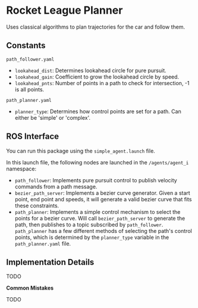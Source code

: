 # Rocket League Planner

Uses classical algorithms to plan trajectories for the car and follow them.

## Constants

`path_follower.yaml`
- `lookahead_dist`: Determines lookahead circle for pure pursuit.
- `lookahead_gain`: Coefficient to grow the lookahead circle by speed.
- `lookahead_pnts`: Number of points in a path to check for intersection, -1 is all points.

`path_planner.yaml`
- `planner_type`: Determines how control points are set for a path. Can either be 'simple' or 'complex'.

## ROS Interface

You can run this package using the `simple_agent.launch` file.

In this launch file, the following nodes are launched in the `/agents/agent_i` namespace:
- `path_follower`: Implements pure pursuit control to publish velocity commands from a path message.
- `bezier_path_server`: Implements a bezier curve generator. Given a start point, end point and speeds, it will generate a valid bezier curve that fits these constraints.
- `path_planner`: Implements a simple control mechanism to select the points for a bezier curve. Will call `bezier_path_server` to generate the path, then publishes to a topic subscribed by `path_follower`. `path_planner` has a few different methods of selecting the path's control points, which is determined by the `planner_type` variable in the `path_planner.yaml` file.

## Implementation Details

TODO

**Common Mistakes**

TODO
